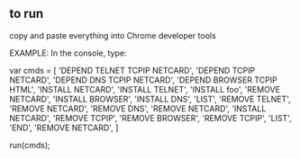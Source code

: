 ## to run

copy and paste everything into Chrome developer tools

EXAMPLE:
In the console, type:

var cmds = [
  'DEPEND TELNET TCPIP NETCARD',
  'DEPEND TCPIP NETCARD',
  'DEPEND DNS TCPIP NETCARD',
  'DEPEND BROWSER TCPIP HTML',
  'INSTALL NETCARD',
  'INSTALL TELNET',
  'INSTALL foo',
  'REMOVE NETCARD',
  'INSTALL BROWSER',
  'INSTALL DNS',
  'LIST',
  'REMOVE TELNET',
  'REMOVE NETCARD',
  'REMOVE DNS',
  'REMOVE NETCARD',
  'INSTALL NETCARD',
  'REMOVE TCPIP',
  'REMOVE BROWSER',
  'REMOVE TCPIP',
  'LIST',
  'END',
  'REMOVE NETCARD',
]

run(cmds);
